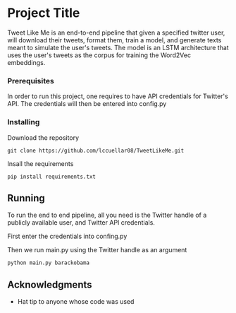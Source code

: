 # Project Title

Tweet Like Me is an end-to-end pipeline that given a specified twitter user, will download their tweets, format them, train a model, and generate texts meant to simulate the user's tweets. The model is an LSTM architecture that uses the user's tweets as the corpus for training the Word2Vec embeddings.

### Prerequisites

In order to run this project, one requires to have API credentials for Twitter's API. The credentials will then be entered into config.py

### Installing

Download the repository

```
git clone https://github.com/lccuellar08/TweetLikeMe.git
```

Insall the requirements

```
pip install requirements.txt
```

## Running

To run the end to end pipeline, all you need is the Twitter handle of a publicly available user, and Twitter API credentials.

First enter the credentials into confing.py

Then we run main.py using the Twitter handle as an argument

```
python main.py barackobama
```

## Acknowledgments

* Hat tip to anyone whose code was used